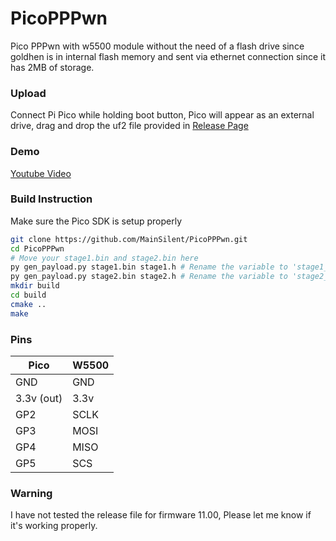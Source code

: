 # PicoPPPwn

Pico PPPwn with w5500 module without the need of a flash drive since goldhen is in internal flash memory and sent via ethernet connection since it has 2MB of storage.

### Upload

Connect Pi Pico while holding boot button, Pico will appear as an external drive, drag and drop the uf2 file provided in [Release Page](https://github.com/MainSilent/PicoPPPwn/releases/)

### Demo

[Youtube Video](https://www.youtube.com/watch?v=7L4v-r5ofKI)

### Build Instruction
Make sure the Pico SDK is setup properly
```sh
git clone https://github.com/MainSilent/PicoPPPwn.git
cd PicoPPPwn
# Move your stage1.bin and stage2.bin here
py gen_payload.py stage1.bin stage1.h # Rename the variable to 'stage1_bin'
py gen_payload.py stage2.bin stage2.h # Rename the variable to 'stage2_bin'
mkdir build
cd build
cmake ..
make
```

### Pins

| Pico | W5500 |
| ------------- | ------------- |
| GND  | GND  |
| 3.3v (out)  | 3.3v  |
| GP2  | SCLK  |
| GP3  | MOSI  |
| GP4  | MISO  |
| GP5  | SCS  |

### Warning

I have not tested the release file for firmware 11.00, Please let me know if it's working properly.
